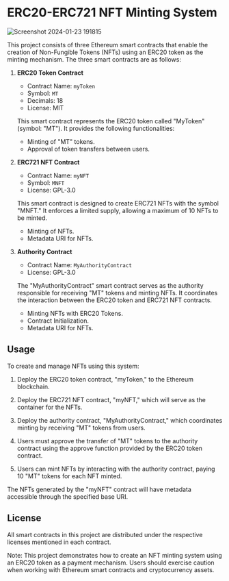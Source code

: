 # ERC20-ERC721 NFT Minting System

![Screenshot 2024-01-23 191815](https://github.com/Danishlynx/ERC721Minting_with_ERC20_token/assets/69537135/5a36439e-38f0-45ff-aa7a-fae8c4f7c738)


This project consists of three Ethereum smart contracts that enable the creation of Non-Fungible Tokens (NFTs) using an ERC20 token as the minting mechanism. The three smart contracts are as follows:

1. **ERC20 Token Contract**
   - Contract Name: `myToken`
   - Symbol: `MT`
   - Decimals: 18
   - License: MIT

   This smart contract represents the ERC20 token called "MyToken" (symbol: "MT"). It provides the following functionalities:

   - Minting of "MT" tokens.
   - Approval of token transfers between users.

2. **ERC721 NFT Contract**
   - Contract Name: `myNFT`
   - Symbol: `MNFT`
   - License: GPL-3.0

   This smart contract is designed to create ERC721 NFTs with the symbol "MNFT." It enforces a limited supply, allowing a maximum of 10 NFTs to be minted.

   - Minting of NFTs.
   - Metadata URI for NFTs.

3. **Authority Contract**
   - Contract Name: `MyAuthorityContract`
   - License: GPL-3.0

   The "MyAuthorityContract" smart contract serves as the authority responsible for receiving "MT" tokens and minting NFTs. It coordinates the interaction between the ERC20 token and ERC721 NFT contracts.

   - Minting NFTs with ERC20 Tokens.
   - Contract Initialization.
   - Metadata URI for NFTs.

## Usage

To create and manage NFTs using this system:

1. Deploy the ERC20 token contract, "myToken," to the Ethereum blockchain.

2. Deploy the ERC721 NFT contract, "myNFT," which will serve as the container for the NFTs.

3. Deploy the authority contract, "MyAuthorityContract," which coordinates minting by receiving "MT" tokens from users.

4. Users must approve the transfer of "MT" tokens to the authority contract using the approve function provided by the ERC20 token contract.

5. Users can mint NFTs by interacting with the authority contract, paying 10 "MT" tokens for each NFT minted.

The NFTs generated by the "myNFT" contract will have metadata accessible through the specified base URI.

## License

All smart contracts in this project are distributed under the respective licenses mentioned in each contract.

Note: This project demonstrates how to create an NFT minting system using an ERC20 token as a payment mechanism. Users should exercise caution when working with Ethereum smart contracts and cryptocurrency assets.
